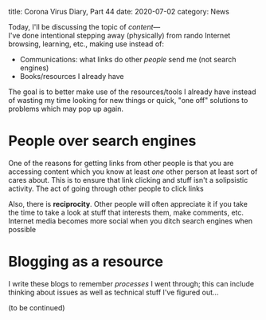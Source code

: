 title: Corona Virus Diary, Part 44
date: 2020-07-02
category: News

Today, I'll be discussing the topic of *content*&mdash;  
I've done intentional stepping away (physically) from rando Internet browsing,
learning, etc., making use instead of:

- Communications: what links do other *people* send me (not search engines)
- Books/resources I already have

The goal is to better make use of the resources/tools I already have instead of
wasting my time looking for new things or quick, "one off" solutions to
problems which may pop up again.

People over search engines
==========================

One of the reasons for getting links from other people is that you are
accessing content which you know at least *one* other person at least sort of
cares about. This is to ensure that link clicking and stuff isn't a solipsistic
activity. The act of going through other people to click links

Also, there is **reciprocity**. Other people will often appreciate it if you
take the time to take a look at stuff that interests them, make comments, etc.
Internet media becomes more social when you ditch search engines when possible

Blogging as a resource
======================

I write these blogs to remember *processes* I went through; this can include
thinking about issues as well as technical stuff I've figured out...

(to be continued)

